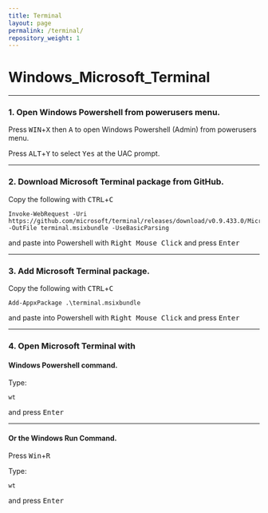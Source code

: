 ```yaml
---
title: Terminal
layout: page
permalink: /terminal/
repository_weight: 1
---
```


# Windows_Microsoft_Terminal

---

### 1. Open Windows Powershell from powerusers menu.

Press <kbd>WIN</kbd>+<kbd>X</kbd> then <kbd>A</kbd> to open Windows Powershell (Admin) from powerusers menu.

Press <kbd>ALT</kbd>+<kbd>Y</kbd> to select <kbd>Yes</kbd> at the UAC prompt.

---

### 2. Download Microsoft Terminal package from GitHub.

Copy the following with <kbd>CTRL</kbd>+<kbd>C</kbd>

```
Invoke-WebRequest -Uri https://github.com/microsoft/terminal/releases/download/v0.9.433.0/Microsoft.WindowsTerminal_0.9.433.0_8wekyb3d8bbwe.msixbundle -OutFile terminal.msixbundle -UseBasicParsing
```

and paste into Powershell with <kbd>Right Mouse Click</kbd> and press <kbd>Enter</kbd>

---

### 3. Add Microsoft Terminal package.

Copy the following with <kbd>CTRL</kbd>+<kbd>C</kbd>

```
Add-AppxPackage .\terminal.msixbundle
```

and paste into Powershell with <kbd>Right Mouse Click</kbd> and press <kbd>Enter</kbd>

---

### 4. Open Microsoft Terminal with

#### Windows Powershell command.

Type:

`wt` 

and press <kbd>Enter</kbd>

---

#### Or the Windows Run Command.

Press <kbd>Win</kbd>+<kbd>R</kbd>

Type:

`wt` 

and press <kbd>Enter</kbd>
